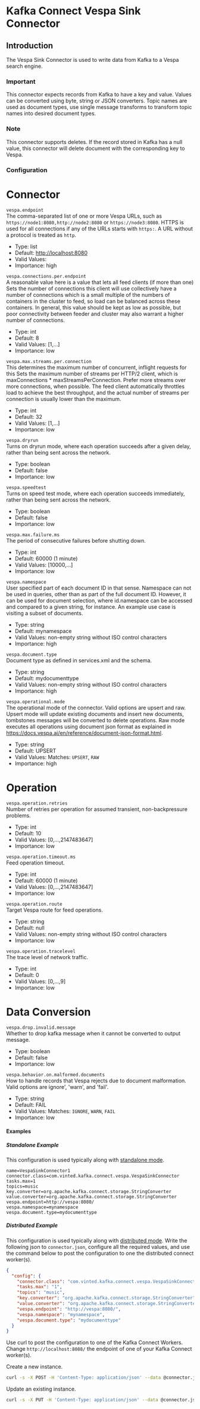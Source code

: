 # Kafka Connect Vespa Sink Connector

## Introduction

The Vespa Sink Connector is used to write data from Kafka to a Vespa search engine.

### Important

This connector expects records from Kafka to have a key and value. Values can be converted using byte, string or JSON
converters. Topic names are used as document types, use single message transforms to transform topic names into desired
document types.

### Note

This connector supports deletes. If the record stored in Kafka has a null value, this connector will delete document
with the corresponding key to Vespa.

### Configuration

# Connector

`vespa.endpoint`  
The comma-separated list of one or more Vespa URLs, such as
`https://node1:8080,http://node2:8080` or `https://node3:8080`. HTTPS is
used for all connections if any of the URLs starts with `https:`. A URL
without a protocol is treated as `http`.

- Type: list
- Default: <http://localhost:8080>
- Valid Values:
- Importance: high

`vespa.connections.per.endpoint`  
A reasonable value here is a value that lets all feed clients (if more
than one) Sets the number of connections this client will use
collectively have a number of connections which is a small multiple of
the numbers of containers in the cluster to feed, so load can be
balanced across these containers. In general, this value should be kept
as low as possible, but poor connectivity between feeder and cluster may
also warrant a higher number of connections.

- Type: int
- Default: 8
- Valid Values: \[1,...\]
- Importance: low

`vespa.max.streams.per.connection`  
This determines the maximum number of concurrent, inflight requests for
this Sets the maximum number of streams per HTTP/2 client, which is
maxConnections \* maxStreamsPerConnection. Prefer more streams over more
connections, when possible. The feed client automatically throttles load
to achieve the best throughput, and the actual number of streams per
connection is usually lower than the maximum.

- Type: int
- Default: 32
- Valid Values: \[1,...\]
- Importance: low

`vespa.dryrun`  
Turns on dryrun mode, where each operation succeeds after a given delay,
rather than being sent across the network.

- Type: boolean
- Default: false
- Importance: low

`vespa.speedtest`  
Turns on speed test mode, where each operation succeeds immediately,
rather than being sent across the network.

- Type: boolean
- Default: false
- Importance: low

`vespa.max.failure.ms`  
The period of consecutive failures before shutting down.

- Type: int
- Default: 60000 (1 minute)
- Valid Values: \[10000,...\]
- Importance: low

`vespa.namespace`  
User specified part of each document ID in that sense. Namespace can not
be used in queries, other than as part of the full document ID. However,
it can be used for document selection, where id.namespace can be
accessed and compared to a given string, for instance. An example use
case is visiting a subset of documents.

- Type: string
- Default: mynamespace
- Valid Values: non-empty string without ISO control characters
- Importance: high

`vespa.document.type`  
Document type as defined in services.xml and the schema.

- Type: string
- Default: mydocumenttype
- Valid Values: non-empty string without ISO control characters
- Importance: high

`vespa.operational.mode`  
The operational mode of the connector. Valid options are upsert and raw.
Upsert mode will update existing documents and insert new documents,
tombstones messages will be converted to delete operations. Raw mode
executes all operations using document json format as explained in
<https://docs.vespa.ai/en/reference/document-json-format.html>.

- Type: string
- Default: UPSERT
- Valid Values: Matches: `UPSERT`, `RAW`
- Importance: high

# Operation

`vespa.operation.retries`  
Number of retries per operation for assumed transient, non-backpressure
problems.

- Type: int
- Default: 10
- Valid Values: \[0,...,2147483647\]
- Importance: low

`vespa.operation.timeout.ms`  
Feed operation timeout.

- Type: int
- Default: 60000 (1 minute)
- Valid Values: \[0,...,2147483647\]
- Importance: low

`vespa.operation.route`  
Target Vespa route for feed operations.

- Type: string
- Default: null
- Valid Values: non-empty string without ISO control characters
- Importance: low

`vespa.operation.tracelevel`  
The trace level of network traffic.

- Type: int
- Default: 0
- Valid Values: \[0,...,9\]
- Importance: low

# Data Conversion

`vespa.drop.invalid.message`  
Whether to drop kafka message when it cannot be converted to output
message.

- Type: boolean
- Default: false
- Importance: low

`vespa.behavior.on.malformed.documents`  
How to handle records that Vespa rejects due to document malformation.
Valid options are ignore', 'warn', and 'fail'.

- Type: string
- Default: FAIL
- Valid Values: Matches: `IGNORE`, `WARN`, `FAIL`
- Importance: low

#### Examples

##### Standalone Example

This configuration is used typically along
with [standalone mode](http://docs.confluent.io/current/connect/concepts.html#standalone-workers).

```properties
name=VespaSinkConnector1
connector.class=com.vinted.kafka.connect.vespa.VespaSinkConnector
tasks.max=1
topics=music
key.converter=org.apache.kafka.connect.storage.StringConverter
value.converter=org.apache.kafka.connect.storage.StringConverter
vespa.endpoint=http://vespa:8080/
vespa.namespace=mynamespace
vespa.document.type=mydocumenttype
```

##### Distributed Example

This configuration is used typically along
with [distributed mode](http://docs.confluent.io/current/connect/concepts.html#distributed-workers). Write the following
json to `connector.json`, configure all the required values, and use the command below to post the configuration to one
the distributed connect worker(s).

```json
{
  "config": {
    "connector.class": "com.vinted.kafka.connect.vespa.VespaSinkConnector",
    "tasks.max": "1",
    "topics": "music",
    "key.converter": "org.apache.kafka.connect.storage.StringConverter",
    "value.converter": "org.apache.kafka.connect.storage.StringConverter",
    "vespa.endpoint": "http://vespa:8080/",
    "vespa.namespace": "mynamespace",
    "vespa.document.type": "mydocumenttype"
  }
}
```

Use curl to post the configuration to one of the Kafka Connect Workers. Change `http://localhost:8088/` the endpoint of
one of your Kafka Connect worker(s).

Create a new instance.

```bash
curl -s -X POST -H 'Content-Type: application/json' --data @connector.json http://localhost:8088/connectors
```

Update an existing instance.

```bash
curl -s -X PUT -H 'Content-Type: application/json' --data @connector.json http://localhost:8088/connectors/TestSinkConnector1/config
```
